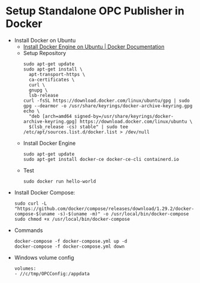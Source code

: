 # Setup Standalone OPC Publisher in Docker

- Install Docker on Ubuntu
  - [Install Docker Engine on Ubuntu | Docker Documentation](https://docs.docker.com/engine/install/ubuntu/)
  - Setup Repository
    ```
    sudo apt-get update
    sudo apt-get install \
      apt-transport-https \
      ca-certificates \
      curl \
      gnupg \
      lsb-release
    curl -fsSL https://download.docker.com/linux/ubuntu/gpg | sudo gpg --dearmor -o /usr/share/keyrings/docker-archive-keyring.gpg
    echo \
      "deb [arch=amd64 signed-by=/usr/share/keyrings/docker-archive-keyring.gpg] https://download.docker.com/linux/ubuntu \
      $(lsb_release -cs) stable" | sudo tee /etc/apt/sources.list.d/docker.list > /dev/null
    ```
  - Install Docker Engine
    ```
    sudo apt-get update
    sudo apt-get install docker-ce docker-ce-cli containerd.io
    ```
  - Test
    ```
    sudo docker run hello-world
    ```
- Install Docker Compose:
  ```
  sudo curl -L "https://github.com/docker/compose/releases/download/1.29.2/docker-compose-$(uname -s)-$(uname -m)" -o /usr/local/bin/docker-compose
  sudo chmod +x /usr/local/bin/docker-compose
  ```
- Commands
  ```
  docker-compose -f docker-compose.yml up -d
  docker-compose -f docker-compose.yml down
  ```
- Windows volume config
  ```
  volumes:
  - //c/tmp/OPCConfig:/appdata
  ```
